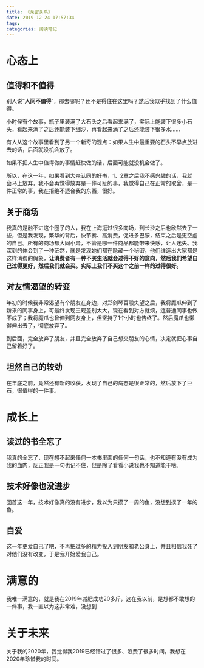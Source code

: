 ```yaml
---
title: 《亲密关系》
date: 2019-12-24 17:57:34
tags:
categories: 阅读笔记
---
```


# 心态上

## 值得和不值得

别人说“**人间不值得**”，那去哪呢？还不是得住在这里吗？然后我似乎找到了什么值得。

小时候有个故事，瓶子里装满了大石头之后看起来满了，实际上能装下很多小石头，看起来满了之后还能装下细沙，再看起来满了之后还能装下很多水……

有人从这个故事里看到了另一个新奇的观点：如果人生中最重要的石头不早点放进去的话，后面就没机会放了。

如果不把人生中值得做的事情赶快做的话，后面可能就没机会做了。

所以，在这一年，如果看到大众认同的好书，1、2章之后我不感兴趣的话，我就会马上放弃，我不会再觉得放弃是一件可耻的事，我觉得自己在正常的取舍，是一件正常的事，我在拒绝不适合我的东西，很好。

## 关于商场

我真的是融不进这个圈子的人，我在上海逛过很多商场，到长沙之后也欣然去了一些，但是我发现，繁华的背后，快节奏、高消费，促进多巴胺，结束之后是更空虚的自己。所有的商场都大同小异，不管是哪一件商品都能带来快感，让人迷失。我深刻的体会到了一种茫然，就是发现她们都在隐藏一个秘密，他们维造出大家都是这样消费的假象，**让消费者有一种不买生活就会过得不好的意向，然后我们希望自己过得更好，然后我们就会买。实际上我们不买这个之前一样的过得很好。**

## 对友情渴望的转变

年初的时候我非常渴望有个朋友在身边，对郑剑琴百般失望之后，我将魔爪伸到了新来的同事身上，可最终发现三观差别太大，现在看到对方就烦，连普通同事也做不成了；我将魔爪也曾伸到网友身上，但坚持了1个小时也告终了。然后魔爪也懒得伸出去了，彻底放弃了。

到后面，完全放弃了朋友，并且完全放弃了自己想交朋友的心情，决定就把心事自己留着好了。

## 坦然自己的较劲

在年底之前，竟然还有新的收获，发现了自己的病态是很正常的，然后放下了巨石，很值得的一件事。

# 成长上

## 读过的书全忘了

我真的全忘了，现在想不起来任何一本书里面的任何一句话，也不知道有没有成为我的血肉，反正我是一句也记不住，但是除了看看小说我也不知道能干啥。

## 技术好像也没进步

回首这一年，技术好像真的没有进步，我以为只摸了一周的鱼，没想到摸了一年的鱼。

## 自爱

这一年更爱自己了吧，不再把过多的精力投入到朋友和老公身上，并且相信我死了对他们没有改变，于是我开始爱我自己。

# 满意的

我唯一满意的，就是我在2019年减肥成功20多斤，这在我以前，是想都不敢想的一件事，我一直以为这非常难，没想到

# 关于未来

关于我的2020年，我觉得我2019已经错过了很多、浪费了很多时间，我想在2020年珍惜我的时间。